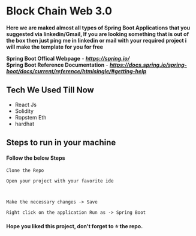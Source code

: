 
# Block Chain Web 3.0

**Here we are maked almost all types of Spring Boot Applications that you suggested via linkedin/Gmail, If you are looking something that is out of the box then just ping me in linkedin or mail with your required project i will make the template for you for free**


**Spring Boot Offical Webpage** - ***https://spring.io/*** <br>
**Spring Boot Reference Documentation** - ***https://docs.spring.io/spring-boot/docs/current/reference/htmlsingle/#getting-help***

## Tech We Used Till Now

- React Js
- Solidity
- Ropstem Eth
- hardhat


## Steps to run in your machine

#### Follow the below Steps
```
Clone the Repo

Open your project with your favorite ide



Make the necessary changes -> Save

Right click on the application Run as -> Spring Boot

```




#### Hope you liked this project, don't forget to ⭐ the repo.
